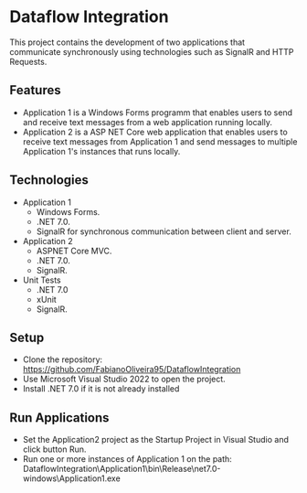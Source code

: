 # Dataflow Integration

This project contains the development of two applications that communicate synchronously using technologies such as SignalR and HTTP Requests. 

## Features

- Application 1 is a Windows Forms programm that enables users to send and receive text messages from a web application running locally.
- Application 2 is a ASP NET Core web application that enables users to receive text messages from Application 1 and send messages to multiple Application 1's instances that runs locally.

## Technologies

- Application 1
  - Windows Forms.
  - .NET 7.0.
  - SignalR for synchronous communication between client and server.
- Application 2
  - ASPNET Core MVC.
  - .NET 7.0.
  - SignalR.
- Unit Tests
  - .NET 7.0 
  - xUnit
  - SignalR.
 
## Setup

- Clone the repository: https://github.com/FabianoOliveira95/DataflowIntegration
- Use Microsoft Visual Studio 2022 to open the project.
- Install .NET 7.0 if it is not already installed

## Run Applications

- Set the Application2 project as the Startup Project in Visual Studio and click button Run.
- Run one or more instances of Application 1 on the path: DataflowIntegration\Application1\bin\Release\net7.0-windows\Application1.exe
